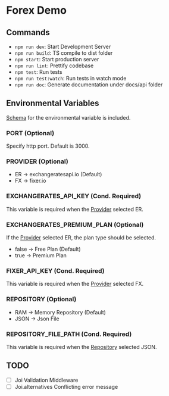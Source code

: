 # Forex Demo

## Commands

- `npm run dev`: Start Development Server
- `npm run build`: TS compile to dist folder
- `npm start`: Start production server
- `npm run lint`: Prettify codebase
- `npm test`: Run tests
- `npm run test:watch`: Run tests in watch mode
- `npm run doc`: Generate documentation under docs/api folder

## Environmental Variables

[Schema](./.env.schema) for the environmental variable is included.

### PORT (Optional)

Specify http port. Default is 3000.

### PROVIDER (Optional)

- ER -> exchangeratesapi.io (Default)
- FX -> fixer.io

### EXCHANGERATES_API_KEY (Cond. Required)

This variable is required when the [Provider](#provider-optional) selected ER.

### EXCHANGERATES_PREMIUM_PLAN (Optional)

If the [Provider](#provider-optional) selected ER, the plan type should be selected.

- false -> Free Plan (Default)
- true -> Premium Plan

### FIXER_API_KEY (Cond. Required)

This variable is required when the [Provider](#provider-optional) selected FX.

### REPOSITORY (Optional)

- RAM -> Memory Repository (Default)
- JSON -> Json File

### REPOSITORY_FILE_PATH (Cond. Required)

This variable is required when the [Repository](#repository-optional) selected JSON.

## TODO

- [ ] Joi Validation Middleware
- [ ] Joi.alternatives Conflicting error message
